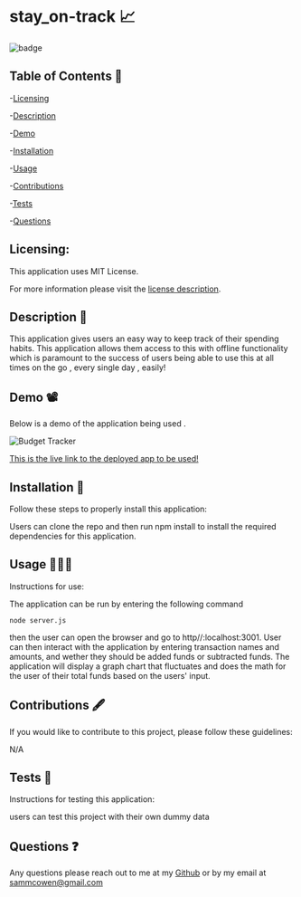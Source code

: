 
  # stay_on-track 📈

  ![badge](https://img.shields.io/badge/license-MITLicense-brightorange)
  
  ## Table of Contents 📖
  
-[Licensing](#Licensing)

-[Description](#description)

-[Demo](#Demo)

-[Installation](#Installation)

-[Usage](#Usage)

-[Contributions](#Contributions)

-[Tests](#Tests)

-[Questions](#Questions)

  ## Licensing:
 
  This application uses MIT License.

  For more information please visit the [license description](https://choosealicense.com/licenses/mit/).

  ## Description 📜

  This application gives users an easy way to keep track of their spending habits. This application allows them access to this with offline functionality which is paramount to the success of users being able to use this at all times on the go , every single day , easily!
  
  ## Demo 📽️
  
  Below is a demo of the application being used . 
  
  ![Budget Tracker](https://user-images.githubusercontent.com/92121595/167765411-bcd706db-d06d-42e7-b5ea-b880007734c9.gif)
  
  
  [This is the live link to the deployed app to be used!](https://warm-taiga-78322.herokuapp.com/)
  

  ## Installation 💾
  Follow these steps to properly install this application:

  Users can clone the repo and then run npm install to install the required dependencies for this application.

  ## Usage 👩🏽‍💻
  Instructions for use:

  The application can be run by entering the following command 
  ~~~
  node server.js
  ~~~
  then the user can open the browser and go to http//:localhost:3001. User can then interact with the application by entering transaction names and amounts, and wether they should be added funds or subtracted funds. The application will display a graph chart that fluctuates and does the math for the user of their total funds based on the users' input. 

  ## Contributions 🖋️
  If you would like to contribute to this project, please follow these guidelines: 

  N/A 

  ## Tests  🧪
  Instructions for testing this application:

  users can test this project with their own dummy data

  ## Questions ❓
  Any questions please reach out to me at my [Github](https://github.com/sammcowen)
   or by my email at  sammcowen@gmail.com
